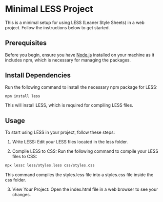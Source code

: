 # Minimal LESS Project

This is a minimal setup for using LESS (Leaner Style Sheets) in a web project. Follow the instructions below to get started.

## Prerequisites

Before you begin, ensure you have [Node.js](https://nodejs.org/) installed on your machine as it includes npm, which is necessary for managing the packages.

## Install Dependencies

Run the following command to install the necessary npm package for LESS:

```bash
npm install less
```

This will install LESS, which is required for compiling LESS files.

## Usage

To start using LESS in your project, follow these steps:

1. Write LESS: Edit your LESS files located in the less folder.

2. Compile LESS to CSS: Run the following command to compile your LESS files to CSS:

```bash
npx lessc less/styles.less css/styles.css
```

This command compiles the styles.less file into a styles.css file inside the css folder.

3. View Your Project: Open the index.html file in a web browser to see your changes.


